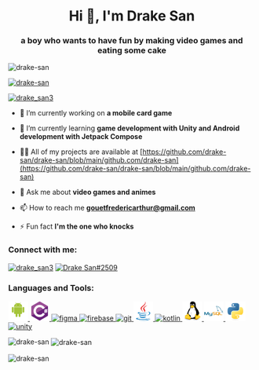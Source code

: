 <h1 align="center">Hi 🖖, I'm Drake San</h1>
<h3 align="center">a boy who wants to have fun by making video games and eating some cake</h3>

<p align="left"> <img src="https://komarev.com/ghpvc/?username=drake-san&label=Profile%20views&color=29607f&style=plastic" alt="drake-san" /> </p>

<p align="left"> <a href="https://github.com/ryo-ma/github-profile-trophy"><img src="https://github-profile-trophy.vercel.app/?username=drake-san" alt="drake-san" /></a> </p>

<p align="left"> <a href="https://twitter.com/drake_san3" target="blank"><img src="https://img.shields.io/twitter/follow/drake_san3?logo=twitter&style=for-the-badge" alt="drake_san3" /></a> </p>

- 🔭 I’m currently working on **a mobile card game**

- 🌱 I’m currently learning **game development with Unity and Android development with Jetpack Compose**

- 👨‍💻 All of my projects are available at [https://github.com/drake-san/drake-san/blob/main/github.com/drake-san](https://github.com/drake-san/drake-san/blob/main/github.com/drake-san)

- 💬 Ask me about **video games and animes**

- 📫 How to reach me **gouetfredericarthur@gmail.com**

- ⚡ Fun fact **I'm the one who knocks**

<h3 align="left">Connect with me:</h3>
<p align="left">
<a href="https://twitter.com/drake_san3" target="blank"><img align="center" src="https://raw.githubusercontent.com/rahuldkjain/github-profile-readme-generator/master/src/images/icons/Social/twitter.svg" alt="drake_san3" height="30" width="40" /></a>
<a href="https://discord.gg/Drake San#2509" target="blank"><img align="center" src="https://raw.githubusercontent.com/rahuldkjain/github-profile-readme-generator/master/src/images/icons/Social/discord.svg" alt="Drake San#2509" height="30" width="40" /></a>
</p>

<h3 align="left">Languages and Tools:</h3>
<p align="left"> <a href="https://developer.android.com" target="_blank" rel="noreferrer"> <img src="https://raw.githubusercontent.com/devicons/devicon/master/icons/android/android-original-wordmark.svg" alt="android" width="40" height="40"/> </a> <a href="https://www.w3schools.com/cs/" target="_blank" rel="noreferrer"> <img src="https://raw.githubusercontent.com/devicons/devicon/master/icons/csharp/csharp-original.svg" alt="csharp" width="40" height="40"/> </a> <a href="https://www.figma.com/" target="_blank" rel="noreferrer"> <img src="https://www.vectorlogo.zone/logos/figma/figma-icon.svg" alt="figma" width="40" height="40"/> </a> <a href="https://firebase.google.com/" target="_blank" rel="noreferrer"> <img src="https://www.vectorlogo.zone/logos/firebase/firebase-icon.svg" alt="firebase" width="40" height="40"/> </a> <a href="https://git-scm.com/" target="_blank" rel="noreferrer"> <img src="https://www.vectorlogo.zone/logos/git-scm/git-scm-icon.svg" alt="git" width="40" height="40"/> </a> <a href="https://www.java.com" target="_blank" rel="noreferrer"> <img src="https://raw.githubusercontent.com/devicons/devicon/master/icons/java/java-original.svg" alt="java" width="40" height="40"/> </a> <a href="https://kotlinlang.org" target="_blank" rel="noreferrer"> <img src="https://www.vectorlogo.zone/logos/kotlinlang/kotlinlang-icon.svg" alt="kotlin" width="40" height="40"/> </a> <a href="https://www.linux.org/" target="_blank" rel="noreferrer"> <img src="https://raw.githubusercontent.com/devicons/devicon/master/icons/linux/linux-original.svg" alt="linux" width="40" height="40"/> </a> <a href="https://www.mysql.com/" target="_blank" rel="noreferrer"> <img src="https://raw.githubusercontent.com/devicons/devicon/master/icons/mysql/mysql-original-wordmark.svg" alt="mysql" width="40" height="40"/> </a> <a href="https://www.python.org" target="_blank" rel="noreferrer"> <img src="https://raw.githubusercontent.com/devicons/devicon/master/icons/python/python-original.svg" alt="python" width="40" height="40"/> </a> <a href="https://unity.com/" target="_blank" rel="noreferrer"> <img src="https://www.vectorlogo.zone/logos/unity3d/unity3d-icon.svg" alt="unity" width="40" height="40"/> </a> </p>

<p><img align="left" src="https://github-readme-stats.vercel.app/api/top-langs?username=drake-san&show_icons=true&title_color=512dd2&text_color=ffffff&bg_color=545454&locale=en&layout=compact" alt="drake-san" /></p>

<p>&nbsp;<img align="center" src="https://github-readme-stats.vercel.app/api?username=drake-san&show_icons=true&theme=dracula&title_color=152c60&text_color=ffffff&bg_color=545454&locale=en" alt="drake-san" /></p>

<p><img align="center" src="https://github-readme-streak-stats.herokuapp.com/?user=drake-san&theme=dark" alt="drake-san" /></p>
